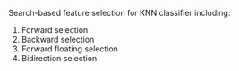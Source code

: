 Search-based feature selection for KNN classifier including:

1) Forward selection
2) Backward selection
3) Forward floating selection
4) Bidirection selection